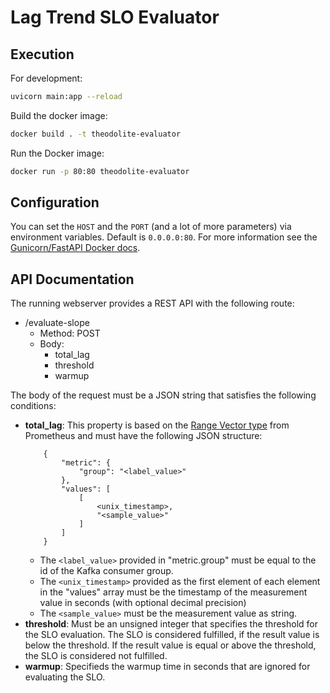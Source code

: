 # Lag Trend SLO Evaluator

## Execution

For development:

```sh
uvicorn main:app --reload
```

Build the docker image:

```sh
docker build . -t theodolite-evaluator
```

Run the Docker image:

```sh
docker run -p 80:80 theodolite-evaluator
```

## Configuration

You can set the `HOST` and the `PORT` (and a lot of more parameters) via environment variables. Default is `0.0.0.0:80`.
For more information see the [Gunicorn/FastAPI Docker docs](https://github.com/tiangolo/uvicorn-gunicorn-fastapi-docker#advanced-usage).

## API Documentation

The running webserver provides a REST API with the following route:

* /evaluate-slope
    * Method: POST
    * Body:
        * total_lag
        * threshold
        * warmup

The body of the request must be a JSON string that satisfies the following conditions:

* **total_lag**: This property is based on the [Range Vector type](https://www.prometheus.io/docs/prometheus/latest/querying/api/#range-vectors) from Prometheus and must have the following JSON structure:
    ```
        {
            "metric": {
                "group": "<label_value>"
            },
            "values": [
                [
                    <unix_timestamp>,
                    "<sample_value>"
                ]
            ]
        }
    ```
    * The `<label_value>` provided in "metric.group" must be equal to the id of the Kafka consumer group.
    * The `<unix_timestamp>` provided as the first element of each element in the "values" array must be the timestamp of the measurement value in seconds (with optional decimal precision)
    * The `<sample_value>` must be the measurement value as string.
* **threshold**: Must be an unsigned integer that specifies the threshold for the SLO evaluation. The SLO is considered fulfilled, if the result value is below the threshold. If the result value is equal or above the threshold, the SLO is considered not fulfilled.
* **warmup**: Specifieds the warmup time in seconds that are ignored for evaluating the SLO.